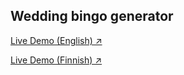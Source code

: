 ## Wedding bingo generator

[Live Demo (English) ↗](https://suoheikki.com/wedding-bingo-generator/en.html)

[Live Demo (Finnish) ↗](https://suoheikki.com/wedding-bingo-generator/index.html)
